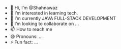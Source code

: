 - 👋 Hi, I’m @Shahnawaz
- 👀 I’m interested in learning tech.
- 🌱 I’m currently JAVA FULL-STACK DEVELOPMENT
- 💞️ I’m looking to collaborate on ...
- 📫 How to reach me 
- 😄 Pronouns: ...
- ⚡ Fun fact: ...

<!---
Shahnawaz-developer/Shahnawaz-developer is a ✨ special ✨ repository because its `README.md` (this file) appears on your GitHub profile.
You can click the Preview link to take a look at your changes.
--->
